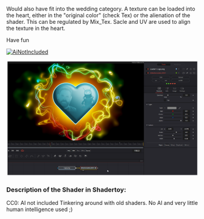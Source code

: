 Would also have fit into the wedding category.
A texture can be loaded into the heart, either in the "original color" (check Tex) or the alienation of the shader. This can be regulated by Mix_Tex. Sacle and UV are used to align the texture in the heart.

Have fun

[![AiNotIncluded](https://github.com/nmbr73/Shaderfuse/assets/78935215/199aa93d-eed7-4a8a-88db-a108a5701b0a)](AiNotIncluded.md)

[![Thumbnail](AiNotIncluded_screenshot.png)](AiNotIncluded.fuse)

### Description of the Shader in Shadertoy:
CC0: AI not included
Tinkering around with old shaders.
No AI and very little human intelligence used ;)